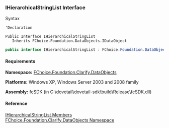 ﻿### IHierarchicalStringList Interface

Syntax

```vbnet
'Declaration

Public Interface IHierarchicalStringList 
   Inherits FChoice.Foundation.DataObjects.IDataObject
```

```csharp 
public interface IHierarchicalStringList : FChoice.Foundation.DataObjects.IDataObject
```  

#### Requirements

**Namespace:** [FChoice.Foundation.Clarify.DataObjects](fcSDK~FChoice.Foundation.Clarify.DataObjects_namespace.md)

**Platforms:** Windows XP, Windows Server 2003 and 2008 family

**Assembly:** fcSDK (in C:\\dovetail\\dovetail-sdk\\build\\Release\\fcSDK.dll)

#### Reference

[IHierarchicalStringList Members](fcSDK~FChoice.Foundation.Clarify.DataObjects.IHierarchicalStringList_members.md)  
[FChoice.Foundation.Clarify.DataObjects Namespace](fcSDK~FChoice.Foundation.Clarify.DataObjects_namespace.md)